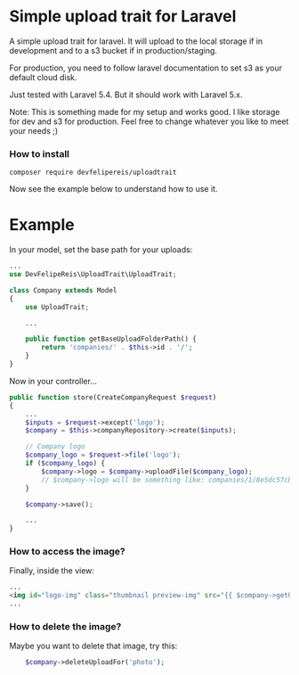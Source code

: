 # Simple upload trait for Laravel
A simple upload trait for laravel.
It will upload to the local storage if in development and to a s3 bucket if in production/staging.

For production, you need to follow laravel documentation to set s3 as your default cloud disk.

Just tested with Laravel 5.4. But it should work with Laravel 5.x.

Note: This is something made for my setup and works good. I like storage for dev and s3 for production. Feel free to change whatever you like to meet your needs ;)

### How to install

```
composer require devfelipereis/uploadtrait
```

Now see the example below to understand how to use it.


# Example

In your model, set the base path for your uploads:

```php
...
use DevFelipeReis\UploadTrait\UploadTrait;

class Company extends Model
{
    use UploadTrait;

    ...

    public function getBaseUploadFolderPath() {
        return 'companies/' . $this->id . '/';
    }
}
```

Now in your controller...

```php
public function store(CreateCompanyRequest $request)
{
    ...
    $inputs = $request->except('logo');
    $company = $this->companyRepository->create($inputs);

    // Company logo
    $company_logo = $request->file('logo');
    if ($company_logo) {
        $company->logo = $company->uploadFile($company_logo);
        // $company->logo will be something like: companies/1/8e5dc57cb5d80532f52e13597c5f0b68.jpg
    }

    $company->save();

    ...
}
```

### How to access the image?

Finally, inside the view:

```html
...
<img id="logo-img" class="thumbnail preview-img" src="{{ $company->getUploadUrlFor('logo') }}"/>
...
```

### How to delete the image?

Maybe you want to delete that image, try this:

```php
    $company->deleteUploadFor('photo');
```
